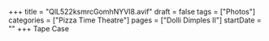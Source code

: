 +++
title = "QlL522ksmrcGomhNYVI8.avif"
draft = false
tags = ["Photos"]
categories = ["Pizza Time Theatre"]
pages = ["Dolli Dimples II"]
startDate = ""
+++
Tape Case
